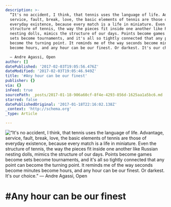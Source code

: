 ```yaml
---
description: >-
  “It's no accident, I think, that tennis uses the language of life. Advantage,
  service, fault, break, love, the basic elements of tennis are those of
  everyday existence, because every match is a life in miniature. Even the
  structure of tennis, the way the pieces fit inside one another like Russian
  nesting dolls, mimics the structure of our days. Points become games become
  sets become tournaments, and it's all so tightly connected that any point can
  become the turning point. It reminds me of the way seconds become minutes
  become hours, and any hour can be our finest. Or darkest. It's our choice.” 

  ― Andre Agassi, Open
author: []
datePublished: '2017-02-03T19:05:56.476Z'
dateModified: '2017-02-03T19:05:46.949Z'
title: '#Any hour can be our finest'
publisher: {}
via: {}
inFeed: true
sourcePath: _posts/2017-01-18-906a60cf-8f4e-4293-856d-1625aa1a5bc6.md
starred: false
datePublishedOriginal: '2017-01-18T22:16:02.138Z'
_context: 'http://schema.org'
_type: Article

---
```

![“It's no accident, I think, that tennis uses the language of life. Advantage, service, fault, break, love, the basic elements of tennis are those of everyday existence, because every match is a life in miniature. Even the structure of tennis, the way the pieces fit inside one another like Russian nesting dolls, mimics the structure of our days. Points become games become sets become tournaments, and it's all so tightly connected that any point can become the turning point. It reminds me of the way seconds become minutes become hours, and any hour can be our finest. Or darkest. It's our choice.” 
― Andre Agassi, Open](https://the-grid-user-content.s3-us-west-2.amazonaws.com/9be19182-ecd0-4169-9fc0-266d4fac3d9a.jpg)

# \#Any hour can be our finest
